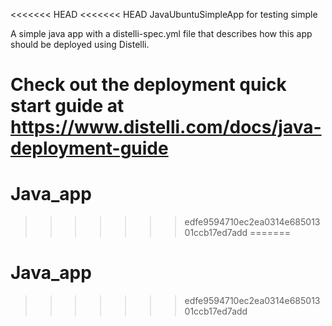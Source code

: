 <<<<<<< HEAD
<<<<<<< HEAD
JavaUbuntuSimpleApp for testing simple 

A simple java app with a distelli-spec.yml file that describes how this app should be deployed using Distelli.

Check out the deployment quick start guide at https://www.distelli.com/docs/java-deployment-guide
=======
# Java_app
>>>>>>> edfe9594710ec2ea0314e68501301ccb17ed7add
=======
# Java_app
>>>>>>> edfe9594710ec2ea0314e68501301ccb17ed7add
